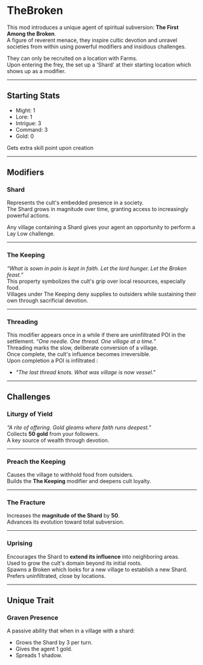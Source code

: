 # TheBroken

This mod introduces a unique agent of spiritual subversion: **The First Among the Broken**.  
A figure of reverent menace, they inspire cultic devotion and unravel societies from within using powerful modifiers and insidious challenges.  

They can only be recruited on a location with Farms.  
Upon entering the frey, the set up a 'Shard' at their starting location which shows up as a modifier.

---

## Starting Stats ##

* Might: 1
* Lore: 1
* Intrigue: 3
* Command: 3
* Gold: 0

Gets extra skill point upon creation

---

## Modifiers ##

### Shard ###
Represents the cult's embedded presence in a society.  
The Shard grows in magnitude over time, granting access to increasingly powerful actions.  

Any village containing a Shard gives your agent an opportunity to perform a Lay Low challenge.  

---

### The Keeping ###
*“What is sown in pain is kept in faith. Let the lord hunger. Let the Broken feast.”*  
This property symbolizes the cult's grip over local resources, especially food.  
Villages under The Keeping deny supplies to outsiders while sustaining their own through sacrificial devotion.

---

### Threading ###
This modifier appears once in a while if there are uninfiltrated POI in the settlement.
*“One needle. One thread. One village at a time.”*  
Threading marks the slow, deliberate conversion of a village.  
Once complete, the cult's influence becomes irreversible.  
Upon completion a POI is infiltrated :  
* *"The last thread knots. What was village is now vessel."*

---

## Challenges ##

### Liturgy of Yield ###
*“A rite of offering. Gold gleams where faith runs deepest.”*  
Collects **50 gold** from your followers.  
A key source of wealth through devotion.

---

### Preach the Keeping ###
Causes the village to withhold food from outsiders.  
Builds the **The Keeping** modifier and deepens cult loyalty.

---

### The Fracture ###
Increases the **magnitude of the Shard** by **50**.  
Advances its evolution toward total subversion.

---

### Uprising ###
Encourages the Shard to **extend its influence** into neighboring areas.  
Used to grow the cult's domain beyond its initial roots.  
Spawns a Broken which looks for a new village to establish a new Shard. Prefers uninfiltrated, close by locations.

---

## Unique Trait ##

### Graven Presence ###

A passive ability that when in a village with a shard:
- Grows the Shard by 3 per turn.
- Gives the agent 1 gold.
- Spreads 1 shadow.



